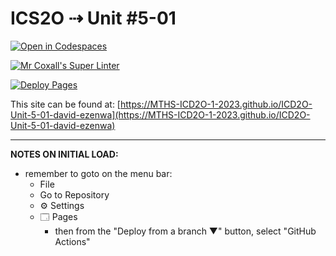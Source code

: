 # ICS2O ⇢ Unit #5-01

[![Open in Codespaces](https://classroom.github.com/assets/launch-codespace-2972f46106e565e64193e422d61a12cf1da4916b45550586e14ef0a7c637dd04.svg)](https://classroom.github.com/open-in-codespaces?assignment_repo_id=15297913)

[![Mr Coxall's Super Linter](https://github.com/MTHS-ICD2O-1-2023/ICD2O-Unit-5-01-david-ezenwa/workflows/Mr%20Coxall's%20Super%20Linter/badge.svg)](https://github.com/MTHS-ICD2O-1-2023/ICD2O-Unit-5-01-david-ezenwa/actions)

[![Deploy Pages](https://github.com/MTHS-ICD2O-1-2023/ICD2O-Unit-5-01-david-ezenwa/workflows/Deploy%20Pages/badge.svg)](https://github.com/MTHS-ICD2O-1-2023/ICD2O-Unit-5-01-david-ezenwa/actions)

This site can be found at: [https://MTHS-ICD2O-1-2023.github.io/ICD2O-Unit-5-01-david-ezenwa](https://MTHS-ICD2O-1-2023.github.io/ICD2O-Unit-5-01-david-ezenwa)

---

**NOTES ON INITIAL LOAD:**
- remember to goto on the menu bar:
  - File
  - Go to Repository
  - ⚙ Settings
  - 🗔 Pages
    - then from the "Deploy from a branch ▼" button, select "GitHub Actions"
